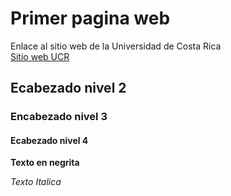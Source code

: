 # Primer pagina web

Enlace al sitio web de la Universidad de Costa Rica       
[Sitio web UCR](https://www.ucr.ac.cr/)

## Ecabezado nivel 2      
### Encabezado nivel 3         
#### Ecabezado nivel 4        

**Texto en negrita**

*Texto Italica*
